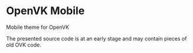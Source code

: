 # OpenVK Mobile
Mobile theme for OpenVK

The presented source code is at an early stage and may contain pieces of old OVK code.
